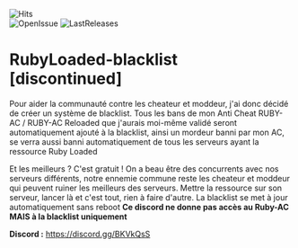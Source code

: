![Hits](https://hitcounter.pythonanywhere.com/count/tag.svg?url=https%3A%2F%2Fgithub.com%2FRubylium%2FRubyLoaded-blacklist)<br>![OpenIssue](https://img.shields.io/github/issues/Rubylium/RubyLoaded-blacklist.svg?style=flat)
![LastReleases](https://img.shields.io/github/release/Rubylium/RubyLoaded-blacklist.svg?label=Last%20releases&style=flat)
<br>

# RubyLoaded-blacklist [discontinued]

Pour aider la communauté contre les cheateur et moddeur, j'ai donc décidé de créer un système de blacklist. Tous les bans de mon Anti Cheat RUBY-AC / RUBY-AC Reloaded que j'aurais moi-même validé seront automatiquement ajouté à la blacklist, ainsi un mordeur banni par mon AC, se verra aussi banni automatiquement de tous les serveurs ayant la ressource Ruby Loaded

Et les meilleurs ? C'est gratuit ! On a beau être des concurrents avec nos serveurs différents, notre ennemie commune reste les cheateur et moddeur qui peuvent ruiner les meilleurs des serveurs. Mettre la ressource sur son serveur, lancer là et c'est tout, rien à faire d'autre. La blacklist se met à jour automatiquement sans reboot
**Ce discord ne donne pas accès au Ruby-AC MAIS à la blacklist uniquement**

**Discord :** https://discord.gg/BKVkQsS
